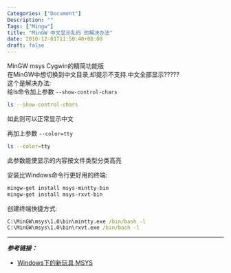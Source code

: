 ```yaml
---
Categories: ["Document"]
Description: ""
Tags: ["Mingw"]
title: "MinGW 中文显示乱码 的解决办法"
date: 2010-12-01T11:50:40+08:00
draft: false
---
```


MinGW msys  Cygwin的精简功能版  
在MinGW中想切换到中文目录,却提示不支持.中文全部显示?????  
这个是解决办法:  
给ls命令加上参数 `--show-control-chars`

```bash
ls --show-control-chars
```

如此则可以正常显示中文

再加上参数 `--color=tty`

```bash
ls --color=tty
```
此参数能使显示的内容按文件类型分类高亮

安装比Windows命令行更好用的终端:  

```bash
mingw-get install msys-mintty-bin  
mingw-get install msys-rxvt-bin  
```

创建终端快捷方式:

```cmd
C:\MinGW\msys\1.0\bin\mintty.exe /bin/bash -l
C:\MinGW\msys\1.0\bin\rxvt.exe /bin/bash -l
```

---

_**参考链接：**_  

- [Windows下的新玩具 MSYS](http://zealotds.iteye.com/blog/1052310)
